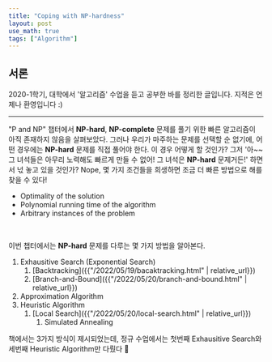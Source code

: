 ```yaml
---
title: "Coping with NP-hardness"
layout: post
use_math: true
tags: ["Algorithm"]
---
```


## 서론

2020-1학기, 대학에서 '알고리즘' 수업을 듣고 공부한 바를 정리한 글입니다. 지적은 언제나 환영입니다 :)

<hr/>

"P and NP" 챕터에서 $\textbf{NP-hard}$, $\textbf{NP-complete}$ 문제를 풀기 위한 빠른 알고리즘이 아직 존재하지 않음을 살펴보았다. 그러나 우리가 마주하는 문제를 선택할 순 없기에, 어떤 경우에는 $\textbf{NP-hard}$ 문제를 직접 풀어야 한다. 이 경우 어떻게 할 것인가? 그저 '아~~ 그 녀석들은 아무리 노력해도 빠르게 만들 수 없어! 그 녀석은 $\textbf{NP-hard}$ 문제거든!' 하면서 넋 놓고 있을 것인가? Nope, 몇 가지 조건들을 희생하면 조금 더 빠른 방법으로 해를 찾을 수 있다!

- Optimality of the solution
- Polynomial running time of the algorithm
- Arbitrary instances of the problem

<br/>

이번 챕터에서는 $\textbf{NP-hard}$ 문제를 다루는 몇 가지 방법을 알아본다. 

1. Exhausitive Search (Exponential Search)
   1. [Backtracking]({{"/2022/05/19/bacaktracking.html" | relative_url}})
   2. [Branch-and-Bound]({{"/2022/05/20/branch-and-bound.html" | relative_url}})
2. Approximation Algorithm
3. Heuristic Algorithm
   1. [Local Search]({{"/2022/05/20/local-search.html" | relative_url}})
      1. Simulated Annealing

책에서는 3가지 방식이 제시되었는데, 정규 수업에서는 첫번째 Exhausitive Search와 세번째 Heuristic Algorithm만 다뤘다 🙏

